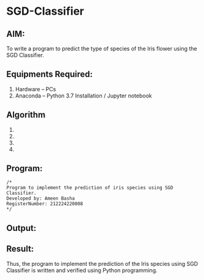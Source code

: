 # SGD-Classifier
## AIM:
To write a program to predict the type of species of the Iris flower using the SGD Classifier.

## Equipments Required:
1. Hardware – PCs
2. Anaconda – Python 3.7 Installation / Jupyter notebook

## Algorithm
1. 
2. 
3. 
4. 

## Program:
```
/*
Program to implement the prediction of iris species using SGD Classifier.
Developed by: Ameen Basha
RegisterNumber: 212224220008
*/
```

## Output:


## Result:
Thus, the program to implement the prediction of the Iris species using SGD Classifier is written and verified using Python programming.
